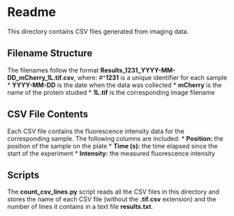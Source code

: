# Readme

This directory contains CSV files generated from imaging data.

## Filename Structure

The filenames follow the format **Results_1231_YYYY-MM-DD_mCherry_1L.tif.csv**, where:
	#^**1231** is a unique identifier for each sample
	* **YYYY-MM-DD** is the date when the data was collected
	* **mCherry** is the name of the protein studied
	* **1L.tif** is the corresponding image filename

## CSV File Contents

Each CSV file contains the fluorescence intensity data for the corresponding sample. The following columns are included:
	* **Position:** the position of the sample on the plate
	* **Time (s):** the time elapsed since the start of the experiment
	* **Intensity:** the measured fluorescence intensity

## Scripts

The **count_csv_lines.py** script reads all the CSV files in this directory and stores the name of each CSV file (without the **.tif.csv** extension) and the number of lines it contains in a text file **results.txt**.
